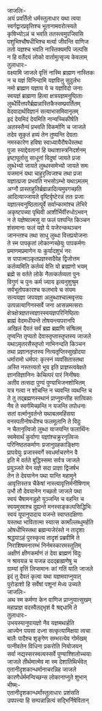 जाजलिः-   
अयं प्रवर्तितो धर्मस्तुलाधार यथा त्वया  
स्वर्गद्वारप्रवृत्तिश्च भूतानामवरोत्स्यते  
कृषिभ्योऽन्नं च भवति ततस्त्वमुपजिवसि  
पशुभिश्चौषधीभिश्च मर्त्या जीवन्ति वाणिज  
ततो यज्ञश्च भवति नास्तिक्यमपि जल्पसि  
न हि वर्तेदयं लोको वार्तामुत्सृज्य केवलाम्  
तुलाधारः-   
वक्ष्यामि जाजले वृत्तिं नास्मि ब्राह्मण नास्तिकः  
न च यज्ञं विनिन्दामि यज्ञवित्तु सुदुर्लभः  
नमो ब्राह्मण यज्ञाय ये च यज्ञविदो जनाः  
स्वयज्ञं ब्राह्मणा हित्वा क्षत्रयज्ञमनुष्ठिताः  
लुब्धैर्वित्तपरैर्ब्रह्मन्नास्तिकैस्सम्प्रवर्तितम्  
वेदवादार्थविज्ञानं सत्याभासमिवानृतम्  
इदं देयमिदं देयमिति नान्यच्चिकीर्षति  
अतस्स्तैन्यं प्रभवति विकर्माणि च जाजले  
तदेव सुकृतं हव्यं तेन तुष्यन्ति देवताः  
नमस्कारेण हविषा स्वाध्यायैरौषधैस्तथा  
पूजा स्याद्देवतानां हि यथाशास्त्रनिदर्शनम्  
इष्टापूर्तात्तु साधूनां विदुषां जायते प्रजा  
लुब्धेभ्यो जायते लुब्धस्समेभ्यो जायते समः  
यजमानं यथा चाहुरृत्विजश्च तथा प्रजा  
यज्ञात्प्रजा प्रभवति नभसोऽम्भो यथाऽमलम्  
अग्नौ प्रास्ताहुतिर्ब्रह्मन्नादित्यमुपगच्छति  
आदित्याज्जायते वृष्टिर्वृष्टेरन्नं ततः प्रजाः  
यज्ञात्स्वनुष्ठितात्पूर्वे सर्वान्कामांश्च लेभिरे  
अकृष्टपच्या पृथिवी आशीर्भिर्वीरुधोऽभवन्  
न ते यज्ञेष्वात्मसु वा फलं पश्यन्ति किञ्चन  
शंसमानाः फलं यज्ञे ये यजेरन्कथञ्चन  
जानन्तश्च तथा साधु लुब्धा वित्तप्रयोजनाः  
ते स्म पापकृतां लोकान्गच्छेयुः पापकर्मणः  
प्रमाणमप्रमाणेन यः कुर्यादशुभं नरः  
स पापात्माऽकृतप्रज्ञस्सदैवेह द्विजोत्तम  
कर्तव्यमिति कर्तव्यं वेत्ति यो ब्राह्मणो भयम्  
ब्रह्मे स वर्तते लोके नैतत्कर्तव्यता पुनः  
विगुणं च पुनः कर्म ज्याय इत्यनुशुश्रुम  
सर्वभूतोपकारश्च फलभावे च संयमः  
सत्ययज्ञा जपयज्ञा अलुब्धाश्चात्मवृत्तयः  
उत्पन्नत्यागिनस्सर्वे जना आसन्नमत्सराः  
क्षेत्रक्षेत्रज्ञतत्त्वज्ञास्स्वयज्ञपरिनिष्ठिताः  
ब्राह्मं वेदमधीयन्ते तोषयन्त्यपरानपि  
अखिलं दैवतं सर्वं ब्रह्म ब्रह्मणि संश्रितम्  
तृप्यन्ति तृप्यतो देवास्तृप्तास्तृप्तस्य जाजले  
यथाऽमृतरसैस्तृप्तो नाभिनन्दति किञ्चन  
तथा प्रज्ञानतृप्तस्य नित्यतृप्तिस्सुखोदया  
धर्मारामो धर्मपरः कृत्स्नं व्यवसितास्तथा  
अस्ति नस्तत्त्वतो भूय इति प्राज्ञस्त्ववेक्षते  
ज्ञानविज्ञानिनः केचित्परं पारं निनीषवः  
अतीव तत्सदा पुण्यं पुण्याभिजनशोभितम्  
यत्र गत्वा न शोचन्ति न च्यवन्ति व्यथन्ति च  
ते तु तद्ब्रह्मणस्स्थानं प्राप्नुवन्तीह सात्विकाः  
नैव ते स्वर्गमिच्छन्ति न यजन्ति तपोधनाः  
सतां वर्त्मानुवर्तन्ते यथाबलमहिंसया  
वनस्पतीनोषधीश्च फलमूलानि ते विदुः  
न चैतानृत्विजो लुब्धा याजयन्ति फलार्थिनः  
स्वमेवार्थं कुर्वाणा यज्ञांश्चक्रुरनृत्विजः  
परिनिष्ठतकर्माणः प्रजानुग्रहकाङ्क्षिणः  
प्रापयेयुः प्रजास्स्वर्गे स्वधर्माचरणेन वै  
इति मे वर्तते बुद्धिस्समा सर्वत्र जाजले  
प्रयुञ्जते येन यज्ञे सदा प्राज्ञा द्विजर्षभ  
तेन ते देवयानेन पथा यान्ति महामुने  
आवृत्तिस्तत्र चैकेषां नास्त्यावृत्तिर्मनीषिणाम्  
उभौ तौ देवयानेन गच्छतो जाजले पथा  
स्वयं चैषामनडुहो युञ्जन्ति च वहन्ति च  
स्वयमुस्राश्च दुह्यन्ते मनस्सङ्कल्पसिद्धिभिः  
स्वयं यूपानुपादाय यजन्ते स्वाप्तदक्षिणाः  
यस्तथा भावितात्मा स्यात्स कामाँल्लब्धुमर्हति  
ओषधीभिस्तथा ब्रह्मन्यजेरंस्ते न तादृशाः  
श्रद्धयाऽहं पुरस्कृत्य तादृशं प्रब्रवीमि ते  
निराशिषमनारम्भं निर्नमस्कारमस्तुतिम्  
अक्षीणं क्षीणकर्माणं तं देवा ब्राह्मणं विदुः  
न श्रावयन्न च यजन्न ददद्ब्राह्मणेषु च  
ग्राम्यां वृत्तिं लिप्समानः कां गतिं याति जाजले  
इदं तु दैवतं कृत्वा यथा यज्ञमवाप्नुयात्  
पुरोडाशो हि सर्वेषां पशूनां मेध्य उच्यते  
जाजलिः-   
अथ स्म कर्मणा केन वाणिज प्राप्नुयात्सुखम्  
महाप्राज्ञ वदस्वैतद्भृशं वै श्रद्दधामि ते  
तुलाधारः-   
उभयस्यानुपायज्ञो नैव यज्ञमथार्हति  
आज्येन पयसा दध्ना सत्कृत्यामिक्षया त्वचा  
बालैः पादैश्च शृङ्गेण सम्भरत्येव गोर्मखम्  
पत्नीवतेन विधिना प्रकरोति नियोजयन्  
सर्वा नद्यस्सरस्वत्यस्सर्वे पुण्याश्शिलोच्चयाः  
जाजले तीर्थमात्मेव मा स्म देशातिथिर्भवेत्  
एतानीदृशकान्धर्मानाचरन्निह जाजले  
कारणैर्धर्ममन्विच्छन्स लोकानाप्नुते शुभान्  
भीष्मः-   
एतानीदृशकान्धर्मांस्तुलाधारः प्रशंसति  
उपपत्त्या हि सम्पन्नान्नित्यं सद्भिर्निषेवितान्   
